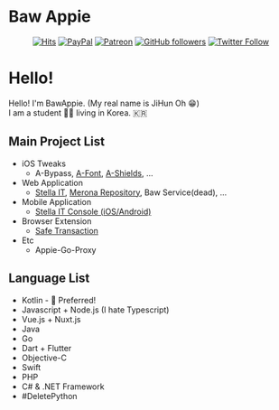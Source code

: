 # Baw Appie 
<div align=center>

[![Hits](https://hits.seeyoufarm.com/api/count/incr/badge.svg?url=https%3A%2F%2Fgithub.com%2FBaw-Appie&count_bg=%2379C83D&title_bg=%23555555&icon=&icon_color=%23E7E7E7&title=hits&edge_flat=false)](https://hits.seeyoufarm.com)
[![PayPal](https://img.shields.io/badge/Donation-PayPal-blue.svg)](https://paypal.me/pp121324)
[![Patreon](https://img.shields.io/badge/Donation-Patreon-orange.svg)](https://patreon.com/BawAppie)
[![GitHub followers](https://img.shields.io/github/followers/Baw-Appie?label=GitHub%20Followers)](https://github.com/Baw-Appie)
[![Twitter Follow](https://img.shields.io/twitter/follow/BawAppie?label=Twtitter%20Followers&color=blue&style=flat)](https://twitter.com/BawAppie)

</div>

# Hello! 
Hello! I'm BawAppie. (My real name is JiHun Oh 😁)  
I am a student 🧑‍🎓 living in Korea. 🇰🇷

## Main Project List
 - iOS Tweaks
   - A-Bypass, [A-Font](https://gitlab.com/Baw-Appie/A-Font), [A-Shields](https://gitlab.com/Baw-Appie/A-Shields), ...
 - Web Application 
   - [Stella IT](https://stella-it.com), [Merona Repository](https://repo.co.kr), Baw Service(dead), ...
 - Mobile Application 
   - [Stella IT Console (iOS/Android)](https://console.stella-it.com)
 - Browser Extension
   - [Safe Transaction](https://github.com/Baw-Appie/SafeTransaction)
 - Etc 
   - Appie-Go-Proxy

## Language List
 - Kotlin - 💁 Preferred!
 - Javascript + Node.js (I hate Typescript)
 - Vue.js + Nuxt.js
 - Java
 - Go
 - Dart + Flutter
 - Objective-C
 - Swift
 - PHP
 - C# & .NET Framework
 - #DeletePython
